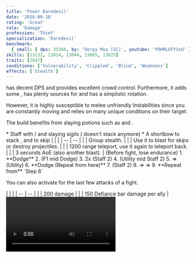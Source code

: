 ```yaml
---
title: 'Power Daredevil'
date: '2018-09-18'
rating: 'Great'
role: 'Damage'
profession: 'Thief'
specialization: 'Daredevil'
benchmark:
  { small: { dps: 35366, by: 'Derpy Moa [SC]', youtube: 'POHMLGFY3xU' } }
skills: [13132, 13014, 13044, 13065, 13025]
traits: [2047]
conditions: ['Vulnerability', 'Crippled', 'Blind', 'Weakness']
effects: ['Stealth']
---
```


<Specialization name="Daredevil" text="Power Daredevil"/> has decent DPS and provides excellent crowd control. Furthermore, it adds some <Condition name="Vulnerability"/>, has plenty sources for <Effect name="stealth"/> and has a simplistic rotation.

However, it is highly susceptible to melee unfriendly Instabilities since you are constantly moving and relies on many unique conditions on their target.

The build benefits from slaying potions such as <Item id="50082"/> and <Item name="Impact" type="Sigil"/>.

<Divider text="Equipment"/>

<Grid>
<GridItem sm="4">
<Armor weight="Medium" helmId="48087" helmRuneId="24836" helmRuneCount="6" helmAffix="Berserker" helmRune="Scholar" shouldersId="48089" shouldersRuneId="24836" shouldersRuneCount="6" shouldersAffix="Berserker" shouldersRune="Scholar" coatId="48085" coatRuneId="24836" coatRuneCount="6" coatAffix="Berserker" coatRune="Scholar" glovesId="48086" glovesRuneId="24836" glovesRuneCount="6" glovesAffix="Berserker" glovesRune="Scholar" leggingsId="48088" leggingsRuneId="24836" leggingsRuneCount="6" leggingsAffix="Berserker" leggingsRune="Scholar" bootsId="48084" bootsRuneId="24836" bootsRuneCount="6" bootsAffix="Berserker" bootsRune="Scholar"/>
</GridItem>

<GridItem sm="4">
<Weapons weapon1MainId="46773" weapon1MainSigil1Id="24615" weapon1MainSigil2Id="24868" weapon1MainType="Staff" weapon1MainAffix="Berserker" weapon1MainSigil1="Force" weapon1MainSigil2="Impact"/>

<Card title="Alternative weapons">
* Staff with <Item id="36053" disableText/> / <Item id="24615" disableText/> and slaying sigils  
  (<Item id="36054"/> doesn't stack anymore)
* A shortbow to stack <Boon name="might"/>, <Effect name="Stealth"/> and to skip
</Card>
</GridItem>

<GridItem sm="4">
<BackAndTrinkets backItemId="49390" backItemAffix="Berserker" accessory1Id="39233" accessory1Affix="Berserker" accessory2Id="39232" accessory2Affix="Berserker" amuletId="39273" amuletAffix="Berserker" ring1Id="75669" ring1Affix="Berserker" ring2Id="76024" ring2Affix="Berserker"/>

<Consumables foodId="41569" utilityId="67530" infusionId="37131"/>
</GridItem>
</Grid>

<Divider text="Build"/>

<Grid>
<GridItem sm="7">
<Traits title="" traits1Id="28" traits1="Dreadly Arts" traits1SelectedIds="1276,1292,1269" traits2Id="35" traits2="Critical Strikes" traits2SelectedIds="1268,1272,1904" traits3Id="7" traits3="Daredevil" traits3SelectedIds="1933,1884,2047"/>
</GridItem>

<GridItem sm="5">
<Skills healId="30400" utility1Id="13037" utility2Id="30868" utility3Id="13046" eliteId="13132"/>

<Card title="Situational">
| | |
| -- | -- |
| <Skill id="13117" size="big" disableText/> | Group stealth. |
| <Skill id="13065" size="big" disableText/> | Use it to blast <Effect name="stealth"/> for skips or destroy projectiles. |
| <Skill id="13002" size="big" disableText/> | 1200 range teleport, use it again to teleport back. |
| <Skill id="13044" size="big" disableText/> | 3 seconds AoE <Effect name="stealth"/> (also another blast). |
</Card>
</GridItem>
</Grid>

<Divider text="Details"/>

<Grid>
<GridItem sm="7">
<Card title="Rotation">
(Before fight, lose endurance)
1. **Dodge** 
2. <Skill id="13014"/> (F1 mid Dodge)
3. <Skill id="29911"/> 2x (Staff 2)
4. <Skill id="13046"/> (Utility mid Staff 2)
5. <Skill id="30868"/> => <Skill id="30693"/> (Utility)
6. **Dodge (Repeat from here)**
7. <Skill id="29911"/> (Staff 2)
8. <Skill id="30614"/> => <Skill id="30135" disableText/> => <Skill id="30434" disableText/>
9. **Repeat from** `Step 6`

You can also activate <Skill id="13046"/> for the last few attacks of a fight.
</Card>
</GridItem>

<GridItem sm="5">
<Card title="CC skills">
| | |
| -- | -- |
| <Skill id="30693"/> | 200 damage |
| <Skill id="13132"/> | 150 Defiance bar damage per ally |
</Card>

<Video youtube="POHMLGFY3xU" title="Daredevil Staff 35.3k by Derpy Moa [SC]"/>
</GridItem>
</Grid>
